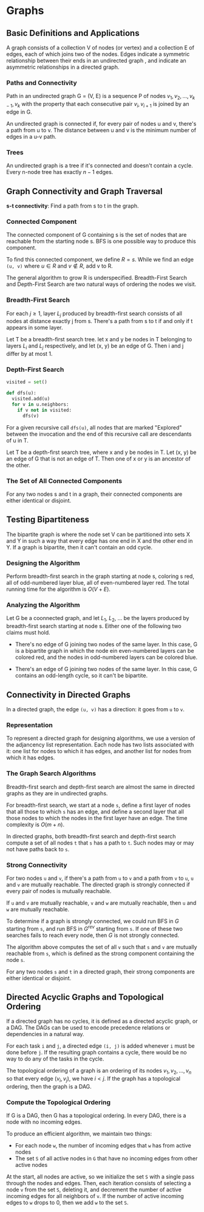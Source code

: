 # Graphs

## Basic Definitions and Applications

A graph consists of a collection V of nodes (or vertex) and a collection E of edges, each of which joins two of the nodes. Edges indicate a symmetric relationship between their ends in an undirected graph , and indicate an asymmetric relationships in a directed graph.

### Paths and Connectivity

Path in an undirected graph G = (V, E) is a sequence P of nodes $v_{1}, v_{2}, ..., v_{k - 1}, v_{k}$ with the property that each consecutive pair $v_{i}, v_{i + 1}$ is joined by an edge in G.

An undirected graph is connected if, for every pair of nodes u and v, there's a path from u to v. The distance between u and v is the minimum number of edges in a u-v path.

### Trees

An undirected graph is a tree if it's connected and doesn't contain a cycle. Every n-node tree has exactly $n - 1$ edges.

## Graph Connectivity and Graph Traversal

**s-t connectivity**: Find a path from s to t in the graph.

### Connected Component

The connected component of G containing s is the set of nodes that are reachable from the starting node s. BFS is one possible way to produce this component.

To find this connected component, we define $R = {s}$. While we find an edge `(u, v)` where $u \in R$ and $v \notin R$, add v to R.

The general algorithm to grow R is underspecified. Breadth-First Search and Depth-First Search are two natural ways of ordering the nodes we visit.

### Breadth-First Search

For each $j \geq 1$, layer $L_{j}$ produced by breadth-first search consists of all nodes at distance exactly j from s. There's a path from s to t if and only if t appears in some layer.

Let T be a breadth-first search tree. let x and y be nodes in T belonging to layers $L_{i}$ and $L_{j}$ respectively, and let (x, y) be an edge of G. Then i and j differ by at most 1.

### Depth-First Search

```py
visited = set()

def dfs(u):
  visited.add(u)
  for v in u.neighbors:
    if v not in visited:
      dfs(v)
```

For a given recursive call `dfs(u)`, all nodes that are marked "Explored" between the invocation and the end of this recursive call are descendants of u in T.

Let T be a depth-first search tree, where x and y be nodes in T. Let (x, y) be an edge of G that is not an edge of T. Then one of x or y is an ancestor of the other.

### The Set of All Connected Components

For any two nodes s and t in a graph, their connected components are either identical or disjoint.

## Testing Bipartiteness

The bipartite graph is where the node set V can be partitioned into sets X and Y in such a way that every edge has one end in X and the other end in Y. If a graph is bipartite, then it can't contain an odd cycle.

### Designing the Algorithm

Perform breadth-first search in the graph starting at node s, coloring s red, all of odd-numbered layer blue, all of even-numbered layer red. The total running time for the algorithm is $O(V + E)$.

### Analyzing the Algorithm

Let G be a coonnected graph, and let $L_{1}$, $L_{2}$, ... be the layers produced by breadth-first search starting at node s. Either one of the following two claims must hold.

- There's no edge of G joining two nodes of the same layer. In this case, G is a bipartite graph in which the node ein even-numbered layers can be colored red, and the nodes in odd-numbered layers can be colored blue.

- There's an edge of G joining two nodes of the same layer. In this case, G contains an odd-length cycle, so it can't be bipartite.

## Connectivity in Directed Graphs

In a directed graph, the edge `(u, v)` has a direction: it goes from `u` to `v`.

### Representation

To represent a directed graph for designing algorithms, we use a version of the adjancency list representation. Each node has two lists associated with it: one list for nodes to which it has edges, and another list for nodes from which it has edges.

### The Graph Search Algorithms

Breadth-first search and depth-first search are almost the same in directed graphs as they are in undirected graphs.

For breadth-first search, we start at a node `s`, define a first layer of nodes that all those to which `s` has an edge, and define a second layer that all those nodes to which the nodes in the first layer have an edge. The time complexity is $O(m + n)$.

In directed graphs, both breadth-first search and depth-first search compute a set of all nodes `t` that `s` has a path to `t`. Such nodes may or may not have paths back to `s`.

### Strong Connectivity

For two nodes `u` and `v`, if there's a path from `u` to `v` and a path from `v` to `u`, `u` and `v` are mutually reachable. The directed graph is strongly connected if every pair of nodes is mutually reachable.

If `u` and `v` are mutually reachable, `v` and `w` are mutually reachable, then `u` and `w` are mutually reachable.

To determine if a graph is strongly connected, we could run BFS in $G$ starting from `s`, and run BFS in $G^{rev}$ starting from `s`. If one of these two searches fails to reach every node, then $G$ is not strongly connected.

The algorithm above computes the set of all `v` such that `s` and `v` are mutually reachable from `s`, which is defined as the strong component containing the node `s`.

For any two nodes `s` and `t` in a directed graph, their strong components are either identical or disjoint.

## Directed Acyclic Graphs and Topological Ordering

If a directed graph has no cycles, it is defined as a directed acyclic graph, or a DAG. The DAGs can be used to encode precedence relations or dependencies in a natural way.

For each task `i` and `j`, a directed edge `(i, j)` is added whenever `i` must be done before `j`. If the resulting graph contains a cycle, there would be no way to do any of the tasks in the cycle.

The topological ordering of a graph is an ordering of its nodes $v_1, v_2, \dots, v_n$ so that every edge $(v_i, v_j)$, we have $i < j$. If the graph has a topological ordering, then the graph is a DAG.

### Compute the Topological Ordering

If G is a DAG, then G has a topological ordering. In every DAG, there is a node with no incoming edges.

To produce an efficient algorithm, we maintain two things:

- For each node `w`, the number of incoming edges that `w` has from active nodes
- The set `S` of all active nodes in `G` that have no incoming edges from other active nodes

At the start, all nodes are active, so we initialize the set `S` with a single pass through the nodes and edges. Then, each iteration consists of selecting a node `v` from the set `S`, deleting it, and decrement the number of active incoming edges for all neighbors of `v`. If the number of active incoming edges to `w` drops to 0, then we add `w` to the set `S`.
